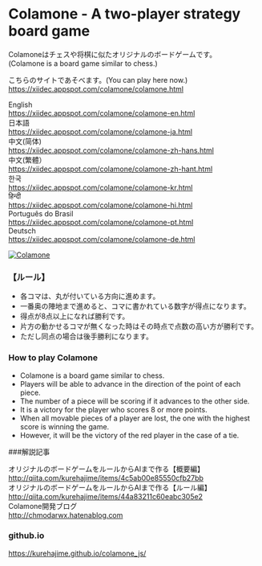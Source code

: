 Colamone - A two-player strategy board game
===========


Colamoneはチェスや将棋に似たオリジナルのボードゲームです。  
(Colamone is a board game similar to chess.)

こちらのサイトであそべます。(You can play here now.)    
https://xiidec.appspot.com/colamone/colamone.html

English  
https://xiidec.appspot.com/colamone/colamone-en.html    
日本語  
https://xiidec.appspot.com/colamone/colamone-ja.html  
中文(简体)  
https://xiidec.appspot.com/colamone/colamone-zh-hans.html  
中文(繁體）  
https://xiidec.appspot.com/colamone/colamone-zh-hant.html  
한국  
https://xiidec.appspot.com/colamone/colamone-kr.html  
हिन्दी  
https://xiidec.appspot.com/colamone/colamone-hi.html  
Português do Brasil    
https://xiidec.appspot.com/colamone/colamone-pt.html  
Deutsch    
https://xiidec.appspot.com/colamone/colamone-de.html  

[![Colamone](https://cloud.githubusercontent.com/assets/4569916/21293734/1ef09862-c570-11e6-9cd7-5e294bd15245.gif)](https://xiidec.appspot.com/colamone/colamone.html
)

### 【ルール】
* 各コマは、丸が付いている方向に進めます。
* 一番奥の陣地まで進めると、コマに書かれている数字が得点になります。
* 得点が8点以上になれば勝利です。
* 片方の動かせるコマが無くなった時はその時点で点数の高い方が勝利です。
* ただし同点の場合は後手勝利になります。

### How to play Colamone
* Colamone is a board game similar to chess.
* Players will be able to advance in the direction of the point of each piece.
* The number of a piece will be scoring if it advances to the other side. 
* It is a victory for the player who scores 8 or more points.
* When all movable pieces of a player are lost, the one with the highest score is winning the game.
* However, it will be the victory of the red player in the case of a tie.

###解説記事


オリジナルのボードゲームをルールからAIまで作る【概要編】  
http://qiita.com/kurehajime/items/4c5ab00e85550cfb27bb  
オリジナルのボードゲームをルールからAIまで作る【ルール編】  
http://qiita.com/kurehajime/items/44a83211c60eabc305e2  
Colamone開発ブログ  
http://chmodarwx.hatenablog.com  


### github.io

https://kurehajime.github.io/colamone_js/
